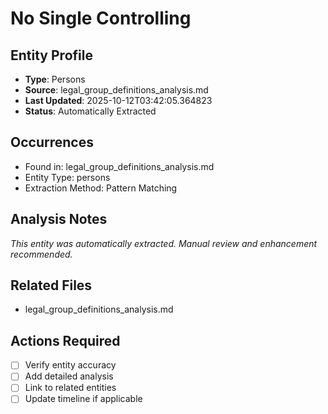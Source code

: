 # No Single Controlling

## Entity Profile
- **Type**: Persons
- **Source**: legal_group_definitions_analysis.md
- **Last Updated**: 2025-10-12T03:42:05.364823
- **Status**: Automatically Extracted

## Occurrences
- Found in: legal_group_definitions_analysis.md
- Entity Type: persons
- Extraction Method: Pattern Matching

## Analysis Notes
*This entity was automatically extracted. Manual review and enhancement recommended.*

## Related Files
- legal_group_definitions_analysis.md

## Actions Required
- [ ] Verify entity accuracy
- [ ] Add detailed analysis
- [ ] Link to related entities
- [ ] Update timeline if applicable
